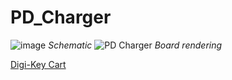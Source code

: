 # PD_Charger
![image](https://github.com/electricalhog/PD_Charger/assets/15219301/6744ed51-7cd7-481f-9243-aca346b7f6fe)
*Schematic*
![PD Charger](https://github.com/electricalhog/PD_Charger/assets/15219301/ad3a2254-4529-4e9c-9408-ff657079d0f0)
*Board rendering*

[Digi-Key Cart](https://www.digikey.com/short/v39zppv0)
